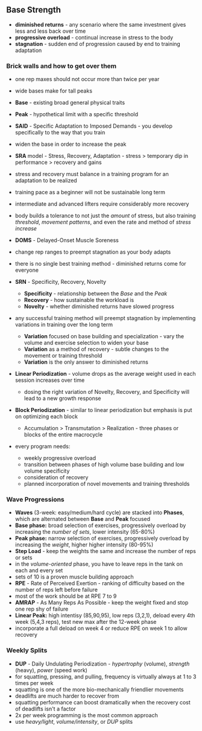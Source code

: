 ## Base Strength


- **diminished returns** - any scenario where the same investment gives less and less back over time
- **progressive overload** - continual increase in stress to the body
- **stagnation** - sudden end of progression caused by end to training adaptation


### Brick walls and how to get over them
- one rep maxes should not occur more than twice per year
- wide bases make for tall peaks
- **Base** - existing broad general physical traits
- **Peak** - hypothetical limit with a specific threshold
- **SAID** - Specific Adaptation to Imposed Demands - you develop specifically to the way that you train
- widen the base in order to increase the peak
- **SRA** model - Stress, Recovery, Adaptation - stress > temporary dip in performance > recovery and gains
- stress and recovery must balance in a training program for an adaptation to be realized
- training pace as a beginner will not be sustainable long term
- intermediate and advanced lifters require considerably more recovery
- body builds a tolerance to not just the *amount* of stress, but also training *threshold*, *movement patterns*, and even the rate and method of *stress increase*
- **DOMS** - Delayed-Onset Muscle Soreness
- change rep ranges to preempt stagnation as your body adapts
- there is no single best training method - diminished returns come for everyone
- **SRN** - Specificity, Recovery, Novelty
  - **Specificity** - relationship between the *Base* and the *Peak*
  - **Recovery** - how sustainable the workload is
  - **Novelty** - whether diminished returns have slowed progress

- any successful training method will preempt stagnation by implementing variations in training over the long term
  - **Variation** focused on base building and specialization - vary the volume and exercise selection to widen your base
  - **Variation** as a method of recovery - subtle changes to the movement or training threshold
  - **Variation** is the only answer to diminished returns

- **Linear Periodization** - volume drops as the average weight used in each session increases over time
  - dosing the right variation of Novelty, Recovery, and Specificity will lead to a new growth response
- **Block Periodization** - similar to linear periodization but emphasis is put on optimizing each block
  - Accumulation > Transmutation > Realization - three phases or blocks of the entire macrocycle

- every program needs:
  - weekly progressive overload
  - transition between phases of high volume base building and low volume specificity
  - consideration of recovery
  - planned incorporation of novel movements and training thresholds


### Wave Progressions
- **Waves** (3-week: easy/medium/hard cycle) are stacked into **Phases**, which are alternated between **Base** and **Peak** focused
- **Base phase:** broad selection of exercises, progressively overload by increasing the *number of sets*, lower intensity (65-80%)
- **Peak phase:** narrow selection of exercises, progressively overload by increasing the *weight*, higher higher intensity (80-95%)
- **Step Load** - keep the weights the same and increase the number of reps or sets
- in the *volume-oriented* phase, you have to leave reps in the tank on each and every set
- sets of 10 is a proven muscle building approach
- **RPE** - Rate of Perceived Exertion - ranking of difficulty based on the number of reps left before failure
- most of the work should be at RPE 7 to 9
- **AMRAP** - As Many Reps As Possible - keep the weight fixed and stop one rep shy of failure
- **Linear Peak:** high intentisy (85,90,95), low reps (3,2,1), deload every 4th week (5,4,3 reps), test new max after the 12-week phase
- incorporate a full deload on week 4 or reduce RPE on week 1 to allow recovery


### Weekly Splits
- **DUP** - Daily Undulating Periodization - *hypertrophy* (volume), *strength* (heavy), *power* (speed work)
- for squatting, pressing, and pulling, frequency is virtually always at 1 to 3 times per week
- squatting is one of the more bio-mechanically friendlier movements
- deadlifts are much harder to recover from
- squatting performance can boost dramatically when the recovery cost of deadlifts isn't a factor
- 2x per week programming is the most common approach
- use *heavy/light*, *volume/intensity*, or *DUP* splits